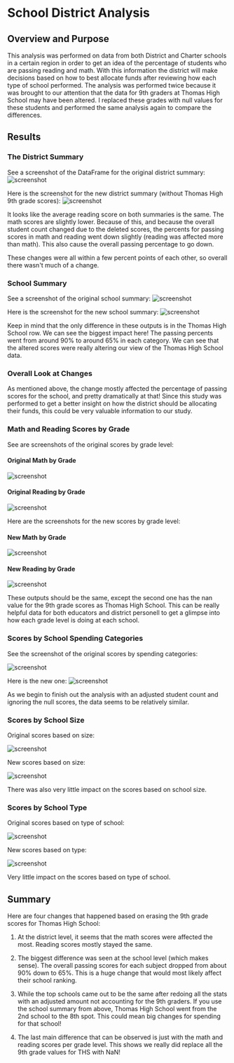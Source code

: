 # School District Analysis

## Overview and Purpose

This analysis was performed on data from both District and Charter schools in a certain region
in order to get an idea of the percentage of students who are passing reading and math. With
this information the district will make decisions based on how to best allocate funds after
reviewing how each type of school performed. The analysis was performed twice because it was 
brought to our attention that the data for 9th graders at Thomas High School may have been altered. 
I replaced these grades with null values for these students and performed the same analysis again 
to compare the differences. 

## Results

### The District Summary

See a screenshot of the DataFrame for the original district summary:
![screenshot](https://github.com/KW0114/school-district-analysis/blob/7b8d8945582fa1df4016b0b4c6951079492aa638/Resources/original_district_summary.png)


Here is the screenshot for the new district summary (without Thomas High 9th grade scores):
![screenshot](https://github.com/KW0114/school-district-analysis/blob/7b8d8945582fa1df4016b0b4c6951079492aa638/Resources/new_district_summary.png)
 

It looks like the average reading score on both summaries is the same. The math scores are slightly lower.
Because of this, and because the overall student count changed due to the deleted scores, the percents for
passing scores in math and reading went down slightly (reading was affected more than math).
This also cause the overall passing percentage to go down. 

These changes were all within a few percent points of each other, so overall there wasn't much of a change. 

### School Summary

See a screenshot of the original school summary:
![screenshot](https://github.com/KW0114/school-district-analysis/blob/7b8d8945582fa1df4016b0b4c6951079492aa638/Resources/original_school_summary.png)


Here is the screenshot for the new school summary:
![screenshot](https://github.com/KW0114/school-district-analysis/blob/7b8d8945582fa1df4016b0b4c6951079492aa638/Resources/new_school_summary.png)


Keep in mind that the only difference in these outputs is in the Thomas High School row.
We can see the biggest impact here! The passing percents went from around 90% to around 65%
in each category. We can see that the altered scores were really altering our view of the 
Thomas High School data.

### Overall Look at Changes

As mentioned above, the change mostly affected the percentage of passing scores for the school, and
pretty dramatically at that! Since this study was performed to get a better insight on how the district
should be allocating their funds, this could be very valuable information to our study.

### Math and Reading Scores by Grade

See are screenshots of the original scores by grade level:

#### Original Math by Grade

![screenshot](https://github.com/KW0114/school-district-analysis/blob/7b8d8945582fa1df4016b0b4c6951079492aa638/Resources/original_math_by_grade.png)

#### Original Reading by Grade

![screenshot](https://github.com/KW0114/school-district-analysis/blob/7b8d8945582fa1df4016b0b4c6951079492aa638/Resources/original_reading_by_grade.png)

Here are the screenshots for the new scores by grade level:

#### New Math by Grade

![screenshot](https://github.com/KW0114/school-district-analysis/blob/7b8d8945582fa1df4016b0b4c6951079492aa638/Resources/new_math_by_grade.png)

#### New Reading by Grade

![screenshot](https://github.com/KW0114/school-district-analysis/blob/7b8d8945582fa1df4016b0b4c6951079492aa638/Resources/new_reading_by_grade.png)

These outputs should be the same, except the second one has the nan value for the 9th grade scores
as Thomas High School. This can be really helpful data for both educators and district personell to 
get a glimpse into how each grade level is doing at each school.

### Scores by School Spending Categories

See the screenshot of the original scores by spending categories:

![screenshot](https://github.com/KW0114/school-district-analysis/blob/7b8d8945582fa1df4016b0b4c6951079492aa638/Resources/original_socres_by_spending.png)

Here is the new one:
![screenshot](https://github.com/KW0114/school-district-analysis/blob/7b8d8945582fa1df4016b0b4c6951079492aa638/Resources/new_scores_by_spending.png)


As we begin to finish out the analysis with an adjusted student count and ignoring the null scores, the 
data seems to be relatively similar. 


### Scores by School Size

Original scores based on size:

![screenshot](https://github.com/KW0114/school-district-analysis/blob/7b8d8945582fa1df4016b0b4c6951079492aa638/Resources/original_scores_by_size.png)

New scores based on size:

![screenshot](https://github.com/KW0114/school-district-analysis/blob/7b8d8945582fa1df4016b0b4c6951079492aa638/Resources/new_scores_by_size.png)

There was also very little impact on the scores based on school size. 

### Scores by School Type

Original scores based on type of school:

![screenshot](https://github.com/KW0114/school-district-analysis/blob/7b8d8945582fa1df4016b0b4c6951079492aa638/Resources/original_scores_by_type.png)

New scores based on type:

![screenshot](https://github.com/KW0114/school-district-analysis/blob/7b8d8945582fa1df4016b0b4c6951079492aa638/Resources/new_scores_by_type.png)

Very little impact on the scores based on type of school.

## Summary

Here are four changes that happened based on erasing the 9th grade scores for Thomas High School:

1. At the district level, it seems that the math scores were affected the most. Reading scores
mostly stayed the same.

2. The biggest difference was seen at the school level (which makes sense). The overall passing
scores for each subject dropped from about 90% down to 65%. This is a huge change that would most
likely affect their school ranking.

3. While the top schools came out to be the same after redoing all the stats with an adjusted amount
not accounting for the 9th graders. If you use the school summary from above, Thomas High School went 
from the 2nd school to the 8th spot. This could mean big changes for spending for that school!

4. The last main difference that can be observed is just with the math and reading scores per grade level.
This shows we really did replace all the 9th grade values for THS with NaN!
